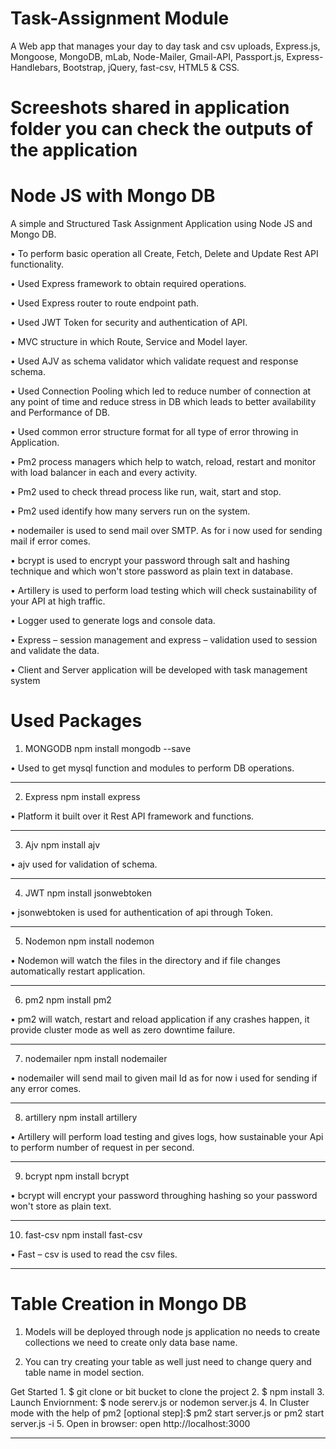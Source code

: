 # Task-Assignment Module
A Web app that manages your day to day task and csv uploads, Express.js, Mongoose, MongoDB, mLab, Node-Mailer, Gmail-API, Passport.js, Express-Handlebars, Bootstrap, jQuery, fast-csv, HTML5 & CSS.

# Screeshots shared in application folder you can check the outputs of the application

# Node JS with Mongo DB
A simple and Structured Task Assignment Application using Node JS and Mongo DB. 

•	To perform basic operation all Create, Fetch, Delete and Update Rest API functionality.

•	Used Express framework to obtain required operations.

•	Used Express router to route endpoint path.

•	Used JWT Token for security and authentication of API.

•	MVC structure in which Route, Service and Model layer.

•	Used AJV as schema validator which validate request and response schema.

•	Used Connection Pooling which led to reduce number of connection at any point of time and reduce stress in DB which leads to better availability and Performance of DB.

•	Used common error structure format for all type of error throwing in Application.

•	Pm2 process managers which help to watch, reload, restart and monitor with load balancer in each and every activity.

•	Pm2 used to check thread process like run, wait, start and stop.

•	Pm2 used identify how many servers run on the system.

•	nodemailer is used to send mail over SMTP. As for i now used for sending mail if error comes.

•	bcrypt is used to encrypt your password through salt and hashing technique and which won't store password as plain text in database.

•	Artillery is used to perform load testing which will check sustainability of your API at high traffic.

•	Logger used to generate logs and console data.

•	Express – session management and express – validation used to session and validate the data.

•	Client and Server application will be developed with task management system

# Used Packages

1. MONGODB
npm install mongodb --save 

•	Used to get mysql function and modules to perform DB operations.
________________________________________
2. Express
npm install express 

•	Platform it built over it Rest API framework and functions.
________________________________________
3. Ajv
npm install ajv 

•	ajv used for validation of schema.
________________________________________
4. JWT
npm install jsonwebtoken 

•	jsonwebtoken is used for authentication of api through Token.
________________________________________
5. Nodemon
npm install nodemon 

•	Nodemon will watch the files in the directory and if file changes automatically restart application. 
________________________________________
6. pm2
npm install pm2  

•	pm2 will watch, restart and reload application if any crashes happen, it provide cluster mode as well as zero downtime failure. 
________________________________________
7. nodemailer
npm install nodemailer  

•	nodemailer will send mail to given mail Id as for now i used for sending if any error comes.
________________________________________
8. artillery
npm install artillery  

•	Artillery will perform load testing and gives logs, how sustainable your Api to perform number of request in per second. 
________________________________________
9. bcrypt
npm install bcrypt  

•	bcrypt will encrypt your password throughing hashing so your password won't store as plain text.
________________________________________
10. fast-csv
npm install fast-csv  

•	Fast – csv is used to read the csv files.
________________________________________
# Table Creation in Mongo DB

1.	Models will be deployed through node js application no needs to create collections we need to create only data base name. 

2.	You can try creating your table as well just need to change query and table name in model section.

Get Started
	1.	$ git clone or bit bucket to clone the project
	2.	$ npm install
	3.	Launch Enviornment: $ node sererv.js or nodemon server.js
	4.	In Cluster mode with the help of pm2 [optional step]:$ pm2 start server.js or pm2 start server.js -i <no of instances>
	5.	Open in browser: open http://localhost:3000
________________________________________



